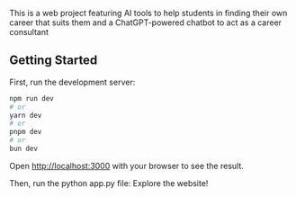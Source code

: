 This is a web project featuring AI tools to help students in finding their own career that suits them and a ChatGPT-powered chatbot to act as a career consultant
## Getting Started

First, run the development server:

```bash
npm run dev
# or
yarn dev
# or
pnpm dev
# or
bun dev
```

Open [http://localhost:3000](http://localhost:3000) with your browser to see the result.

Then, run the python app.py file:
Explore the website!
